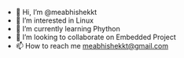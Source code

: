 - 👋 Hi, I’m @meabhishekkt
- 👀 I’m interested in Linux
- 🌱 I’m currently learning Phython
- 💞️ I’m looking to collaborate on Embedded Project
- 📫 How to reach me meabhishekkt@gmail.com

<!---
meabhishekkt/meabhishekkt is a ✨ special ✨ repository because its `README.md` (this file) appears on your GitHub profile.
You can click the Preview link to take a look at your changes.
--->
